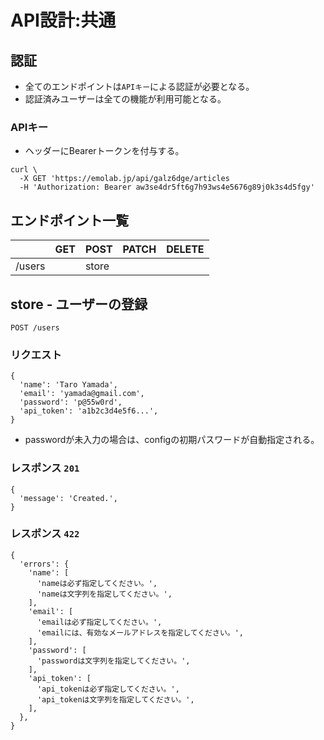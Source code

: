 # API設計:共通

## 認証

- 全てのエンドポイントは`APIキー`による認証が必要となる。
- 認証済みユーザーは全ての機能が利用可能となる。

### APIキー

- ヘッダーにBearerトークンを付与する。

```
curl \
  -X GET 'https://emolab.jp/api/galz6dge/articles
  -H 'Authorization: Bearer aw3se4dr5ft6g7h93ws4e5676g89j0k3s4d5fgy'
```

## エンドポイント一覧

||GET|POST|PATCH|DELETE|
|:--|:--|:--|:--|:--|
|/users||store|||

## store - ユーザーの登録

```
POST /users
```

### リクエスト

```
{
  'name': 'Taro Yamada',
  'email': 'yamada@gmail.com',
  'password': 'p@55w0rd',
  'api_token': 'a1b2c3d4e5f6...',
}
```

- passwordが未入力の場合は、configの初期パスワードが自動指定される。

### レスポンス `201`

```
{
  'message': 'Created.',
}
```

### レスポンス `422`

```
{
  'errors': {
    'name': [
      'nameは必ず指定してください。',
      'nameは文字列を指定してください。',
    ],
    'email': [
      'emailは必ず指定してください。',
      'emailには、有効なメールアドレスを指定してください。',
    ],
    'password': [
      'passwordは文字列を指定してください。',
    ],
    'api_token': [
      'api_tokenは必ず指定してください。',
      'api_tokenは文字列を指定してください。',
    ],
  },
}
```
